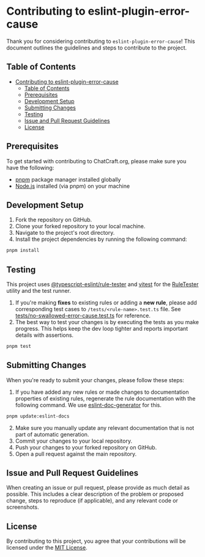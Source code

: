 # Contributing to eslint-plugin-error-cause

Thank you for considering contributing to `eslint-plugin-error-cause`! This document outlines the guidelines and steps to contribute to the project.

## Table of Contents

- [Contributing to eslint-plugin-error-cause](#contributing-to-eslint-plugin-error-cause)
  - [Table of Contents](#table-of-contents)
  - [Prerequisites](#preqrequisites)
  - [Development Setup](#development-setup)
  - [Submitting Changes](#submitting-changes)
  - [Testing](#testing)
  - [Issue and Pull Request Guidelines](#issue-and-pull-request-guidelines)
  - [License](#license)

## Prerequisites

To get started with contributing to ChatCraft.org, please make sure you have the following:

- [pnpm](https://pnpm.io) package manager installed globally
- [Node.js](https://nodejs.org) installed (via pnpm) on your machine

## Development Setup

1. Fork the repository on GitHub.
2. Clone your forked repository to your local machine.
3. Navigate to the project's root directory.
4. Install the project dependencies by running the following command:

```bash
pnpm install
```

## Testing

This project uses [@typescript-eslint/rule-tester](https://typescript-eslint.io/packages/rule-tester/) and [vitest](https://vitest.dev/) for the [RuleTester](https://eslint.org/docs/latest/integrate/nodejs-api#ruletester) utility and the test runner.

1. If you're making **fixes** to existing rules or adding a **new rule**, please add corresponding test cases to `/tests/<rule-name>.test.ts` file. See [tests/no-swallowed-error-cause.test.ts](https://github.com/Amnish04/eslint-plugin-error-cause/blob/main/tests/no-swallowed-error-cause.test.ts) for reference.
2. The best way to test your changes is by executing the tests as you make progress. This helps keep the dev loop tighter and reports important details with assertions.
```bash
pnpm test
```

## Submitting Changes

When you're ready to submit your changes, please follow these steps:

1. If you have added any new rules or made changes to documentation properties of existing rules, regenerate the rule documentation with the following command. We use [eslint-doc-generator](https://github.com/bmish/eslint-doc-generator)
for this.

```bash
pnpm update:eslint-docs
```
2. Make sure you manually update any relevant documentation that is not part of automatic generation.
3. Commit your changes to your local repository.
4. Push your changes to your forked repository on GitHub.
5. Open a pull request against the main repository.

## Issue and Pull Request Guidelines

When creating an issue or pull request, please provide as much detail as possible. This includes a clear description of the problem or proposed change, steps to reproduce (if applicable), and any relevant code or screenshots.

## License

By contributing to this project, you agree that your contributions will be licensed under the [MIT License](https://opensource.org/licenses/MIT).
